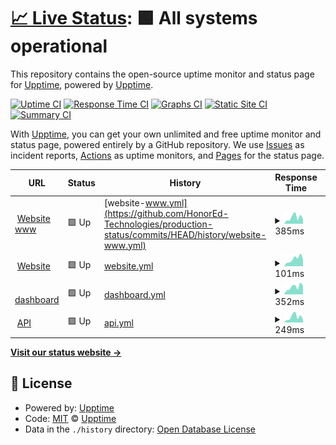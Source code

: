 # [📈 Live Status](https://upptime.github.io/upptime): <!--live status--> **🟩 All systems operational**

This repository contains the open-source uptime monitor and status page for [Upptime](https://upptime.js.org), powered by [Upptime](https://github.com/upptime/upptime).

[![Uptime CI](https://github.com/HonorEd-Technologies/production-status/workflows/Uptime%20CI/badge.svg)](https://github.com/HonorEd-Technologies/production-status/actions?query=workflow%3A%22Uptime+CI%22)
[![Response Time CI](https://github.com/HonorEd-Technologies/production-status/workflows/Response%20Time%20CI/badge.svg)](https://github.com/HonorEd-Technologies/production-status/actions?query=workflow%3A%22Response+Time+CI%22)
[![Graphs CI](https://github.com/HonorEd-Technologies/production-status/workflows/Graphs%20CI/badge.svg)](https://github.com/HonorEd-Technologies/production-status/actions?query=workflow%3A%22Graphs+CI%22)
[![Static Site CI](https://github.com/HonorEd-Technologies/production-status/workflows/Static%20Site%20CI/badge.svg)](https://github.com/HonorEd-Technologies/production-status/actions?query=workflow%3A%22Static+Site+CI%22)
[![Summary CI](https://github.com/HonorEd-Technologies/production-status/workflows/Summary%20CI/badge.svg)](https://github.com/HonorEd-Technologies/production-status/actions?query=workflow%3A%22Summary+CI%22)

With [Upptime](https://upptime.js.org), you can get your own unlimited and free uptime monitor and status page, powered entirely by a GitHub repository. We use [Issues](https://github.com/upptime/upptime/issues) as incident reports, [Actions](https://github.com/HonorEd-Technologies/production-status/actions) as uptime monitors, and [Pages](https://upptime.github.io/upptime) for the status page.

<!--start: status pages-->
<!-- This summary is generated by Upptime (https://github.com/upptime/upptime) -->
<!-- Do not edit this manually, your changes will be overwritten -->
<!-- prettier-ignore -->
| URL | Status | History | Response Time | Uptime |
| --- | ------ | ------- | ------------- | ------ |
| <img alt="" src="https://favicons.githubusercontent.com/www.honor.education" height="13"> [Website www](https://www.honor.education) | 🟩 Up | [website-www.yml](https://github.com/HonorEd-Technologies/production-status/commits/HEAD/history/website-www.yml) | <details><summary><img alt="Response time graph" src="./graphs/website-www/response-time-week.png" height="20"> 385ms</summary><br><a href="https://HonorEd-Technologies.github.io/production-status/history/website-www"><img alt="Response time 390" src="https://img.shields.io/endpoint?url=https%3A%2F%2Fraw.githubusercontent.com%2FHonorEd-Technologies%2Fproduction-status%2FHEAD%2Fapi%2Fwebsite-www%2Fresponse-time.json"></a><br><a href="https://HonorEd-Technologies.github.io/production-status/history/website-www"><img alt="24-hour response time 287" src="https://img.shields.io/endpoint?url=https%3A%2F%2Fraw.githubusercontent.com%2FHonorEd-Technologies%2Fproduction-status%2FHEAD%2Fapi%2Fwebsite-www%2Fresponse-time-day.json"></a><br><a href="https://HonorEd-Technologies.github.io/production-status/history/website-www"><img alt="7-day response time 385" src="https://img.shields.io/endpoint?url=https%3A%2F%2Fraw.githubusercontent.com%2FHonorEd-Technologies%2Fproduction-status%2FHEAD%2Fapi%2Fwebsite-www%2Fresponse-time-week.json"></a><br><a href="https://HonorEd-Technologies.github.io/production-status/history/website-www"><img alt="30-day response time 390" src="https://img.shields.io/endpoint?url=https%3A%2F%2Fraw.githubusercontent.com%2FHonorEd-Technologies%2Fproduction-status%2FHEAD%2Fapi%2Fwebsite-www%2Fresponse-time-month.json"></a><br><a href="https://HonorEd-Technologies.github.io/production-status/history/website-www"><img alt="1-year response time 390" src="https://img.shields.io/endpoint?url=https%3A%2F%2Fraw.githubusercontent.com%2FHonorEd-Technologies%2Fproduction-status%2FHEAD%2Fapi%2Fwebsite-www%2Fresponse-time-year.json"></a></details> | <details><summary><a href="https://HonorEd-Technologies.github.io/production-status/history/website-www">100.00%</a></summary><a href="https://HonorEd-Technologies.github.io/production-status/history/website-www"><img alt="All-time uptime 99.90%" src="https://img.shields.io/endpoint?url=https%3A%2F%2Fraw.githubusercontent.com%2FHonorEd-Technologies%2Fproduction-status%2FHEAD%2Fapi%2Fwebsite-www%2Fuptime.json"></a><br><a href="https://HonorEd-Technologies.github.io/production-status/history/website-www"><img alt="24-hour uptime 100.00%" src="https://img.shields.io/endpoint?url=https%3A%2F%2Fraw.githubusercontent.com%2FHonorEd-Technologies%2Fproduction-status%2FHEAD%2Fapi%2Fwebsite-www%2Fuptime-day.json"></a><br><a href="https://HonorEd-Technologies.github.io/production-status/history/website-www"><img alt="7-day uptime 100.00%" src="https://img.shields.io/endpoint?url=https%3A%2F%2Fraw.githubusercontent.com%2FHonorEd-Technologies%2Fproduction-status%2FHEAD%2Fapi%2Fwebsite-www%2Fuptime-week.json"></a><br><a href="https://HonorEd-Technologies.github.io/production-status/history/website-www"><img alt="30-day uptime 99.90%" src="https://img.shields.io/endpoint?url=https%3A%2F%2Fraw.githubusercontent.com%2FHonorEd-Technologies%2Fproduction-status%2FHEAD%2Fapi%2Fwebsite-www%2Fuptime-month.json"></a><br><a href="https://HonorEd-Technologies.github.io/production-status/history/website-www"><img alt="1-year uptime 99.90%" src="https://img.shields.io/endpoint?url=https%3A%2F%2Fraw.githubusercontent.com%2FHonorEd-Technologies%2Fproduction-status%2FHEAD%2Fapi%2Fwebsite-www%2Fuptime-year.json"></a></details>
| <img alt="" src="https://favicons.githubusercontent.com/honor.education" height="13"> [Website](http://honor.education) | 🟩 Up | [website.yml](https://github.com/HonorEd-Technologies/production-status/commits/HEAD/history/website.yml) | <details><summary><img alt="Response time graph" src="./graphs/website/response-time-week.png" height="20"> 101ms</summary><br><a href="https://HonorEd-Technologies.github.io/production-status/history/website"><img alt="Response time 155" src="https://img.shields.io/endpoint?url=https%3A%2F%2Fraw.githubusercontent.com%2FHonorEd-Technologies%2Fproduction-status%2FHEAD%2Fapi%2Fwebsite%2Fresponse-time.json"></a><br><a href="https://HonorEd-Technologies.github.io/production-status/history/website"><img alt="24-hour response time 97" src="https://img.shields.io/endpoint?url=https%3A%2F%2Fraw.githubusercontent.com%2FHonorEd-Technologies%2Fproduction-status%2FHEAD%2Fapi%2Fwebsite%2Fresponse-time-day.json"></a><br><a href="https://HonorEd-Technologies.github.io/production-status/history/website"><img alt="7-day response time 101" src="https://img.shields.io/endpoint?url=https%3A%2F%2Fraw.githubusercontent.com%2FHonorEd-Technologies%2Fproduction-status%2FHEAD%2Fapi%2Fwebsite%2Fresponse-time-week.json"></a><br><a href="https://HonorEd-Technologies.github.io/production-status/history/website"><img alt="30-day response time 155" src="https://img.shields.io/endpoint?url=https%3A%2F%2Fraw.githubusercontent.com%2FHonorEd-Technologies%2Fproduction-status%2FHEAD%2Fapi%2Fwebsite%2Fresponse-time-month.json"></a><br><a href="https://HonorEd-Technologies.github.io/production-status/history/website"><img alt="1-year response time 155" src="https://img.shields.io/endpoint?url=https%3A%2F%2Fraw.githubusercontent.com%2FHonorEd-Technologies%2Fproduction-status%2FHEAD%2Fapi%2Fwebsite%2Fresponse-time-year.json"></a></details> | <details><summary><a href="https://HonorEd-Technologies.github.io/production-status/history/website">100.00%</a></summary><a href="https://HonorEd-Technologies.github.io/production-status/history/website"><img alt="All-time uptime 99.79%" src="https://img.shields.io/endpoint?url=https%3A%2F%2Fraw.githubusercontent.com%2FHonorEd-Technologies%2Fproduction-status%2FHEAD%2Fapi%2Fwebsite%2Fuptime.json"></a><br><a href="https://HonorEd-Technologies.github.io/production-status/history/website"><img alt="24-hour uptime 100.00%" src="https://img.shields.io/endpoint?url=https%3A%2F%2Fraw.githubusercontent.com%2FHonorEd-Technologies%2Fproduction-status%2FHEAD%2Fapi%2Fwebsite%2Fuptime-day.json"></a><br><a href="https://HonorEd-Technologies.github.io/production-status/history/website"><img alt="7-day uptime 100.00%" src="https://img.shields.io/endpoint?url=https%3A%2F%2Fraw.githubusercontent.com%2FHonorEd-Technologies%2Fproduction-status%2FHEAD%2Fapi%2Fwebsite%2Fuptime-week.json"></a><br><a href="https://HonorEd-Technologies.github.io/production-status/history/website"><img alt="30-day uptime 99.79%" src="https://img.shields.io/endpoint?url=https%3A%2F%2Fraw.githubusercontent.com%2FHonorEd-Technologies%2Fproduction-status%2FHEAD%2Fapi%2Fwebsite%2Fuptime-month.json"></a><br><a href="https://HonorEd-Technologies.github.io/production-status/history/website"><img alt="1-year uptime 99.79%" src="https://img.shields.io/endpoint?url=https%3A%2F%2Fraw.githubusercontent.com%2FHonorEd-Technologies%2Fproduction-status%2FHEAD%2Fapi%2Fwebsite%2Fuptime-year.json"></a></details>
| <img alt="" src="https://favicons.githubusercontent.com/dashboard.honor.education" height="13"> [dashboard](https://dashboard.honor.education) | 🟩 Up | [dashboard.yml](https://github.com/HonorEd-Technologies/production-status/commits/HEAD/history/dashboard.yml) | <details><summary><img alt="Response time graph" src="./graphs/dashboard/response-time-week.png" height="20"> 352ms</summary><br><a href="https://HonorEd-Technologies.github.io/production-status/history/dashboard"><img alt="Response time 378" src="https://img.shields.io/endpoint?url=https%3A%2F%2Fraw.githubusercontent.com%2FHonorEd-Technologies%2Fproduction-status%2FHEAD%2Fapi%2Fdashboard%2Fresponse-time.json"></a><br><a href="https://HonorEd-Technologies.github.io/production-status/history/dashboard"><img alt="24-hour response time 407" src="https://img.shields.io/endpoint?url=https%3A%2F%2Fraw.githubusercontent.com%2FHonorEd-Technologies%2Fproduction-status%2FHEAD%2Fapi%2Fdashboard%2Fresponse-time-day.json"></a><br><a href="https://HonorEd-Technologies.github.io/production-status/history/dashboard"><img alt="7-day response time 352" src="https://img.shields.io/endpoint?url=https%3A%2F%2Fraw.githubusercontent.com%2FHonorEd-Technologies%2Fproduction-status%2FHEAD%2Fapi%2Fdashboard%2Fresponse-time-week.json"></a><br><a href="https://HonorEd-Technologies.github.io/production-status/history/dashboard"><img alt="30-day response time 378" src="https://img.shields.io/endpoint?url=https%3A%2F%2Fraw.githubusercontent.com%2FHonorEd-Technologies%2Fproduction-status%2FHEAD%2Fapi%2Fdashboard%2Fresponse-time-month.json"></a><br><a href="https://HonorEd-Technologies.github.io/production-status/history/dashboard"><img alt="1-year response time 378" src="https://img.shields.io/endpoint?url=https%3A%2F%2Fraw.githubusercontent.com%2FHonorEd-Technologies%2Fproduction-status%2FHEAD%2Fapi%2Fdashboard%2Fresponse-time-year.json"></a></details> | <details><summary><a href="https://HonorEd-Technologies.github.io/production-status/history/dashboard">100.00%</a></summary><a href="https://HonorEd-Technologies.github.io/production-status/history/dashboard"><img alt="All-time uptime 100.00%" src="https://img.shields.io/endpoint?url=https%3A%2F%2Fraw.githubusercontent.com%2FHonorEd-Technologies%2Fproduction-status%2FHEAD%2Fapi%2Fdashboard%2Fuptime.json"></a><br><a href="https://HonorEd-Technologies.github.io/production-status/history/dashboard"><img alt="24-hour uptime 100.00%" src="https://img.shields.io/endpoint?url=https%3A%2F%2Fraw.githubusercontent.com%2FHonorEd-Technologies%2Fproduction-status%2FHEAD%2Fapi%2Fdashboard%2Fuptime-day.json"></a><br><a href="https://HonorEd-Technologies.github.io/production-status/history/dashboard"><img alt="7-day uptime 100.00%" src="https://img.shields.io/endpoint?url=https%3A%2F%2Fraw.githubusercontent.com%2FHonorEd-Technologies%2Fproduction-status%2FHEAD%2Fapi%2Fdashboard%2Fuptime-week.json"></a><br><a href="https://HonorEd-Technologies.github.io/production-status/history/dashboard"><img alt="30-day uptime 100.00%" src="https://img.shields.io/endpoint?url=https%3A%2F%2Fraw.githubusercontent.com%2FHonorEd-Technologies%2Fproduction-status%2FHEAD%2Fapi%2Fdashboard%2Fuptime-month.json"></a><br><a href="https://HonorEd-Technologies.github.io/production-status/history/dashboard"><img alt="1-year uptime 100.00%" src="https://img.shields.io/endpoint?url=https%3A%2F%2Fraw.githubusercontent.com%2FHonorEd-Technologies%2Fproduction-status%2FHEAD%2Fapi%2Fdashboard%2Fuptime-year.json"></a></details>
| <img alt="" src="https://favicons.githubusercontent.com/api.honor.education" height="13"> [API](https://api.honor.education) | 🟩 Up | [api.yml](https://github.com/HonorEd-Technologies/production-status/commits/HEAD/history/api.yml) | <details><summary><img alt="Response time graph" src="./graphs/api/response-time-week.png" height="20"> 249ms</summary><br><a href="https://HonorEd-Technologies.github.io/production-status/history/api"><img alt="Response time 295" src="https://img.shields.io/endpoint?url=https%3A%2F%2Fraw.githubusercontent.com%2FHonorEd-Technologies%2Fproduction-status%2FHEAD%2Fapi%2Fapi%2Fresponse-time.json"></a><br><a href="https://HonorEd-Technologies.github.io/production-status/history/api"><img alt="24-hour response time 127" src="https://img.shields.io/endpoint?url=https%3A%2F%2Fraw.githubusercontent.com%2FHonorEd-Technologies%2Fproduction-status%2FHEAD%2Fapi%2Fapi%2Fresponse-time-day.json"></a><br><a href="https://HonorEd-Technologies.github.io/production-status/history/api"><img alt="7-day response time 249" src="https://img.shields.io/endpoint?url=https%3A%2F%2Fraw.githubusercontent.com%2FHonorEd-Technologies%2Fproduction-status%2FHEAD%2Fapi%2Fapi%2Fresponse-time-week.json"></a><br><a href="https://HonorEd-Technologies.github.io/production-status/history/api"><img alt="30-day response time 295" src="https://img.shields.io/endpoint?url=https%3A%2F%2Fraw.githubusercontent.com%2FHonorEd-Technologies%2Fproduction-status%2FHEAD%2Fapi%2Fapi%2Fresponse-time-month.json"></a><br><a href="https://HonorEd-Technologies.github.io/production-status/history/api"><img alt="1-year response time 295" src="https://img.shields.io/endpoint?url=https%3A%2F%2Fraw.githubusercontent.com%2FHonorEd-Technologies%2Fproduction-status%2FHEAD%2Fapi%2Fapi%2Fresponse-time-year.json"></a></details> | <details><summary><a href="https://HonorEd-Technologies.github.io/production-status/history/api">100.00%</a></summary><a href="https://HonorEd-Technologies.github.io/production-status/history/api"><img alt="All-time uptime 100.00%" src="https://img.shields.io/endpoint?url=https%3A%2F%2Fraw.githubusercontent.com%2FHonorEd-Technologies%2Fproduction-status%2FHEAD%2Fapi%2Fapi%2Fuptime.json"></a><br><a href="https://HonorEd-Technologies.github.io/production-status/history/api"><img alt="24-hour uptime 100.00%" src="https://img.shields.io/endpoint?url=https%3A%2F%2Fraw.githubusercontent.com%2FHonorEd-Technologies%2Fproduction-status%2FHEAD%2Fapi%2Fapi%2Fuptime-day.json"></a><br><a href="https://HonorEd-Technologies.github.io/production-status/history/api"><img alt="7-day uptime 100.00%" src="https://img.shields.io/endpoint?url=https%3A%2F%2Fraw.githubusercontent.com%2FHonorEd-Technologies%2Fproduction-status%2FHEAD%2Fapi%2Fapi%2Fuptime-week.json"></a><br><a href="https://HonorEd-Technologies.github.io/production-status/history/api"><img alt="30-day uptime 100.00%" src="https://img.shields.io/endpoint?url=https%3A%2F%2Fraw.githubusercontent.com%2FHonorEd-Technologies%2Fproduction-status%2FHEAD%2Fapi%2Fapi%2Fuptime-month.json"></a><br><a href="https://HonorEd-Technologies.github.io/production-status/history/api"><img alt="1-year uptime 100.00%" src="https://img.shields.io/endpoint?url=https%3A%2F%2Fraw.githubusercontent.com%2FHonorEd-Technologies%2Fproduction-status%2FHEAD%2Fapi%2Fapi%2Fuptime-year.json"></a></details>

<!--end: status pages-->

[**Visit our status website →**](https://upptime.github.io/upptime)

## 📄 License

- Powered by: [Upptime](https://github.com/upptime/upptime)
- Code: [MIT](./LICENSE) © [Upptime](https://upptime.js.org)
- Data in the `./history` directory: [Open Database License](https://opendatacommons.org/licenses/odbl/1-0/)
